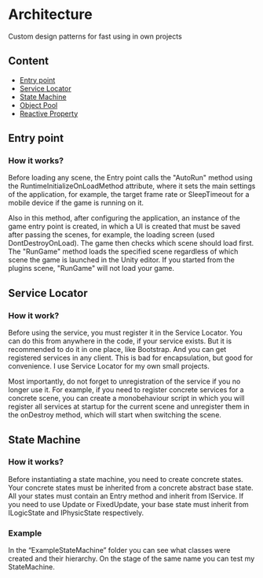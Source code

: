 # Architecture
Custom design patterns for fast using in own projects

## Content
* [Entry point](#entry-point)
* [Service Locator](#service-locator)
* [State Machine](#state-machine)
* [Object Pool](#object-pool)
* [Reactive Property](#reactive-property)

## Entry point
### How it works?
Before loading any scene, the Entry point calls the "AutoRun" method using the RuntimeInitializeOnLoadMethod attribute, where it sets the main settings of the application, for example, the target frame rate or SleepTimeout for a mobile device if the game is running on it. 

Also in this method, after configuring the application, an instance of the game entry point is created, in which a UI is created that must be saved after passing the scenes, for example, the loading screen (used DontDestroyOnLoad).
The game then checks which scene should load first. The "RunGame" method loads the specified scene regardless of which scene the game is launched in the Unity editor. If you started from the plugins scene, "RunGame" will not load your game.

## Service Locator
### How it work?
Before using the service, you must register it in the Service Locator. You can do this from anywhere in the code, if your service exists.  But it is recommended to do it in one place, like Bootstrap. And you can get registered services in any client. This is bad for encapsulation, but good for convenience. I use Service Locator for my own small projects. 

Most importantly, do not forget to unregistration of the service if you no longer use it. For example, if you need to register concrete services for a concrete scene, you can create a monobehaviour script in which you will register all services at startup for the current scene and unregister them in the onDestroy method, which will start when switching the scene.

## State Machine
### How it works?
Before instantiating a state machine, you need to create concrete states. Your concrete states must be inherited from a concrete abstract base state. All your states must contain an Entry method and inherit from IService. If you need to use Update or FixedUpdate, your base state must inherit from ILogicState and IPhysicState respectively. 
### Example
In the “ExampleStateMachine” folder you can see what classes were created and their hierarchy. On the stage of the same name you can test my StateMachine.
